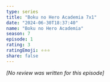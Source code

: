 ```yaml
---
type: series
title: "Boku no Hero Academia 7x1"
date: "2024-06-30T18:37:40"
name: "Boku no Hero Academia"
season: 7
episode: 1
rating: 3
ratingEmoji: ⭐️⭐️⭐️
share: false
---
```


_[No review was written for this episode]_
